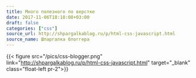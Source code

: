 ```yaml
---
title: Много полезного по верстке
date: 2017-11-06T18:18:08+03:00
draft: false
categories: ["css"]
source_url: http://shpargalkablog.ru/p/html-css-javascript.html
source_name: Шпаргалка блоггера
---
```


{{< figure src="/pics/css-blogger.png" link="http://shpargalkablog.ru/p/html-css-javascript.html" target="_blank" class="float-left pr-2">}}

<!--more-->
